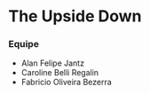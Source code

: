 # The Upside Down

### Equipe
- Alan Felipe Jantz
- Caroline Belli Regalin
- Fabricio Oliveira Bezerra 
